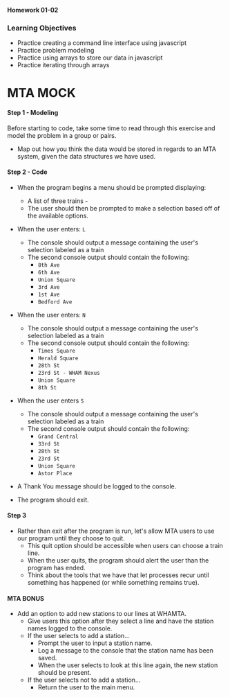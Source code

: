 __Homework 01-02__

### Learning Objectives

- Practice creating a command line interface using javascript
- Practice problem modeling
- Practice using arrays to store our data in javascript
- Practice iterating through arrays

# MTA MOCK

#### Step 1 - Modeling

Before starting to code, take some time to read through this exercise and model the problem in a group or pairs.

- Map out how you think the data would be stored in regards to an MTA system, given the data structures we have used.

#### Step 2 - Code

- When the program begins a menu should be prompted displaying:
  - A list of three trains -  
  - The user should then be prompted to make a selection based off of the available options.
- When the user enters: `L`
  - The console should output a message containing the user's selection labeled as a train
  - The second console output should contain the following:
    - `8th Ave`
    - `6th Ave`
    - `Union Square`
    - `3rd Ave`
    - `1st Ave`
    - `Bedford Ave`
- When the user enters: `N`
  - The console should output a message containing the user's selection labeled as a train
  - The second console output should contain the following:
    - `Times Square`
    - `Herald Square`
    - `28th St`
    - `23rd St - WHAM Nexus`
    - `Union Square`
    - `8th St `
- When the user enters `S`
  - The console should output a message containing the user's selection labeled as a train
  - The second console output should contain the following:
    - `Grand Central`
    - `33rd St`
    - `28th St`
    - `23rd St`
    - `Union Square`
    - `Astor Place`

- A Thank You message should be logged to the console.
- The program should exit.

#### Step 3

- Rather than exit after the program is run, let's allow MTA users to use our program until they choose to quit.
  - This quit option should be accessible when users can choose a train line.
  - When the user quits, the program should alert the user than the program has ended.
  - Think about the tools that we have that let processes recur until something has happened (or while something remains true).

#### MTA BONUS

- Add an option to add new stations to our lines at WHAMTA.
  - Give users this option after they select a line and have the station names logged to the console.
  - If the user selects to add a station...
    - Prompt the user to input a station name.
    - Log a message to the console that the station name has been saved.
    - When the user selects to look at this line again, the new station should be present.
  - If the user selects not to add a station...
    - Return the user to the main menu.
